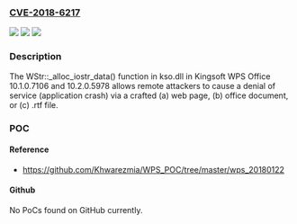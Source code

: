 ### [CVE-2018-6217](https://cve.mitre.org/cgi-bin/cvename.cgi?name=CVE-2018-6217)
![](https://img.shields.io/static/v1?label=Product&message=n%2Fa&color=blue)
![](https://img.shields.io/static/v1?label=Version&message=n%2Fa&color=blue)
![](https://img.shields.io/static/v1?label=Vulnerability&message=n%2Fa&color=brighgreen)

### Description

The WStr::_alloc_iostr_data() function in kso.dll in Kingsoft WPS Office 10.1.0.7106 and 10.2.0.5978 allows remote attackers to cause a denial of service (application crash) via a crafted (a) web page, (b) office document, or (c) .rtf file.

### POC

#### Reference
- https://github.com/Khwarezmia/WPS_POC/tree/master/wps_20180122

#### Github
No PoCs found on GitHub currently.

